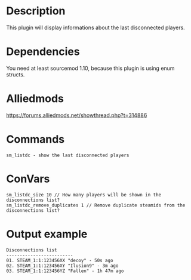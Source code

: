 # Description
This plugin will display informations about the last disconnected players.

# Dependencies
You need at least sourcemod 1.10, because this plugin is using enum structs.

# Alliedmods
https://forums.alliedmods.net/showthread.php?t=314886

# Commands
```
sm_listdc - show the last disconnected players
```

# ConVars
```
sm_listdc_size 10 // How many players will be shown in the disconnections list?
sm_listdc_remove_duplicates 1 // Remove duplicate steamids from the disconnections list?
```

# Output example
```
Disconnections list
-------------------------
01. STEAM_1:1:123456XX "decoy" - 50s ago
02. STEAM_1:1:123456XY "Ilusion9" - 3m ago
03. STEAM_1:1:123456YZ "Fallen" - 1h 47m ago
```
